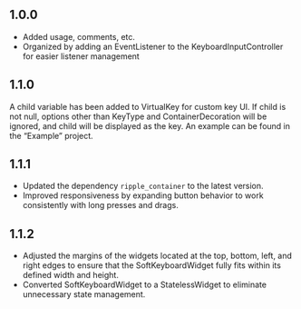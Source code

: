 ## 1.0.0

* Added usage, comments, etc.
* Organized by adding an EventListener to the KeyboardInputController for easier listener management

## 1.1.0

A child variable has been added to VirtualKey for custom key UI.
If child is not null, options other than KeyType and ContainerDecoration will be ignored, and child
will be displayed as the key.
An example can be found in the “Example” project.

## 1.1.1

* Updated the dependency `ripple_container` to the latest version.
* Improved responsiveness by expanding button behavior to work consistently with long presses and
  drags.

## 1.1.2

* Adjusted the margins of the widgets located at the top, bottom, left, and right edges to ensure
  that the SoftKeyboardWidget fully fits within its defined width and height.
* Converted SoftKeyboardWidget to a StatelessWidget to eliminate unnecessary state management.